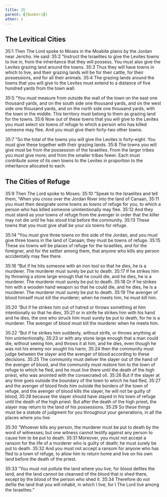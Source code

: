```yaml
---
title: 35
parent: {{Numbers}}
other: x
---
```



## The Levitical Cities

<a name="35:1">35:1</a> Then The Lord spoke to Moses in the Moabite plains by the Jordan near Jericho. He said: <a name="35:2">35:2</a> “Instruct the Israelites to give the Levites towns to live in, from the inheritance that they will possess. You must also give the Levites grazing land around the towns. <a name="35:3">35:3</a> Thus they will have towns in which to live, and their grazing lands will be for their cattle, for their possessions, and for all their animals. <a name="35:4">35:4</a> The grazing lands around the towns that you will give to the Levites must extend to a distance of five hundred yards from the town wall.

<a name="35:5">35:5</a> “You must measure from outside the wall of the town on the east one thousand yards, and on the south side one thousand yards, and on the west side one thousand yards, and on the north side one thousand yards, with the town in the middle. This territory must belong to them as grazing land for the towns. <a name="35:6">35:6</a> Now out of these towns that you will give to the Levites you must select six towns of refuge to which a person who has killed someone may flee. And you must give them forty-two other towns.

<a name="35:7">35:7</a> “So the total of the towns you will give the Levites is forty-eight. You must give these together with their grazing lands. <a name="35:8">35:8</a> The towns you will give must be from the possession of the Israelites. From the larger tribes you must give more; and from the smaller tribes fewer. Each must contribute some of its own towns to the Levites in proportion to the inheritance allocated to each.

## The Cities of Refuge

<a name="35:9">35:9</a> Then The Lord spoke to Moses: <a name="35:10">35:10</a> “Speak to the Israelites and tell them, ‘When you cross over the Jordan River into the land of Canaan, <a name="35:11">35:11</a> you must then designate some towns as towns of refuge for you, to which a person who has killed someone unintentionally may flee. <a name="35:12">35:12</a> And they must stand as your towns of refuge from the avenger in order that the killer may not die until he has stood trial before the community. <a name="35:13">35:13</a> These towns that you must give shall be your six towns for refuge.

<a name="35:14">35:14</a> “You must give three towns on this side of the Jordan, and you must give three towns in the land of Canaan; they must be towns of refuge. <a name="35:15">35:15</a> These six towns will be places of refuge for the Israelites, and for the foreigner, and for the settler among them, that anyone who kills any person accidentally may flee there.

<a name="35:16">35:16</a> “But if he hits someone with an iron tool so that he dies, he is a murderer. The murderer must surely be put to death. <a name="35:17">35:17</a> If he strikes him by throwing a stone large enough that he could die, and he dies, he is a murderer. The murderer must surely be put to death. <a name="35:18">35:18</a> Or if he strikes him with a wooden hand weapon so that he could die, and he dies, he is a murderer. The murderer must surely be put to death. <a name="35:19">35:19</a> The avenger of blood himself must kill the murderer; when he meets him, he must kill him.

<a name="35:20">35:20</a> “But if he strikes him out of hatred or throws something at him intentionally so that he dies, <a name="35:21">35:21</a> or in strife he strikes him with his hand and he dies, the one who struck him must surely be put to death, for he is a murderer. The avenger of blood must kill the murderer when he meets him.

<a name="35:22">35:22</a> “But if he strikes him suddenly, without strife, or throws anything at him unintentionally, <a name="35:23">35:23</a> or with any stone large enough that a man could die, without seeing him, and throws it at him, and he dies, even though he was not his enemy nor sought his harm, <a name="35:24">35:24</a> then the community must judge between the slayer and the avenger of blood according to these decisions. <a name="35:25">35:25</a> The community must deliver the slayer out of the hand of the avenger of blood, and the community must restore him to the town of refuge to which he fled, and he must live there until the death of the high priest, who was anointed with the consecrated oil. <a name="35:26">35:26</a> But if the slayer at any time goes outside the boundary of the town to which he had fled, <a name="35:27">35:27</a> and the avenger of blood finds him outside the borders of the town of refuge, and the avenger of blood kills the slayer, he will not be guilty of blood, <a name="35:28">35:28</a> because the slayer should have stayed in his town of refuge until the death of the high priest. But after the death of the high priest, the slayer may return to the land of his possessions. <a name="35:29">35:29</a> So these things must be a statute of judgment for you throughout your generations, in all the places where you live.

<a name="35:30">35:30</a> “Whoever kills any person, the murderer must be put to death by the word of witnesses; but one witness cannot testify against any person to cause him to be put to death. <a name="35:31">35:31</a> Moreover, you must not accept a ransom for the life of a murderer who is guilty of death; he must surely be put to death. <a name="35:32">35:32</a> And you must not accept a ransom for anyone who has fled to a town of refuge, to allow him to return home and live on his own land before the death of the priest.

<a name="35:33">35:33</a> “You must not pollute the land where you live, for blood defiles the land, and the land cannot be cleansed of the blood that is shed there, except by the blood of the person who shed it. <a name="35:34">35:34</a> Therefore do not defile the land that you will inhabit, in which I live, for I The Lord live among the Israelites.”

